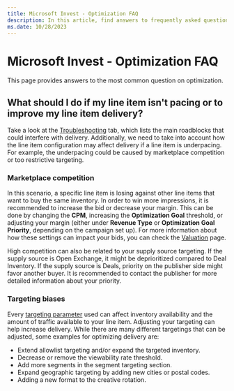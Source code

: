 ```yaml
---
title: Microsoft Invest - Optimization FAQ
description: In this article, find answers to frequently asked question (FAQ) regarding Optimization.
ms.date: 10/28/2023
---
```


# Microsoft Invest - Optimization FAQ

This page provides answers to the most common question on optimization.

## What should I do if my line item isn't pacing or to improve my line item delivery?

Take a look at the [Troubleshooting](troubleshoot-your-augmented-line-item-delivery-and-bid-performance.md) tab, which lists the main roadblocks that could interfere with delivery. Additionally, we need to take into account how the line item configuration may affect delivery if a line item is underpacing. For example, the underpacing could be caused by marketplace competition or too restrictive targeting.

### Marketplace competition

In this scenario, a specific line item is losing against other line items that want to buy the same inventory. In order to win more impressions, it is recommended to increase the bid or decrease your margin. This can be done by changing the **CPM**, increasing the **Optimization Goal** threshold, or adjusting your margin (either under **Revenue Type** or **Optimization Goal Priority**, depending on the campaign set up). For more information about how these settings can impact your bids, you can check the [Valuation](valuation.md) page.

High competition can also be related to your supply source targeting. If the supply source is Open Exchange, it might be deprioritized compared to Deal Inventory. If the supply source is Deals, priority on the publisher side might favor another buyer. It is recommended to contact the publisher for more detailed information about your priority.

### Targeting biases

Every [targeting parameter](buy-side-targeting.md) used can affect inventory availability and the amount of traffic available to your line item. Adjusting your targeting can help increase delivery. While there are many different targetings that can be adjusted, some examples for optimizing delivery are:

- Extend allowlist targeting and/or expand the targeted inventory.
- Decrease or remove the viewability rate threshold.
- Add more segments in the segment targeting section.
- Expand geographic targeting by adding new cities or postal codes.
- Adding a new format to the creative rotation.
